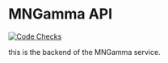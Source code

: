 # MNGamma API
[![Code Checks](https://github.com/stitcombe/mngamma-api/actions/workflows/code-checks.yml/badge.svg)](https://github.com/stitcombe/mngamma-api/actions/workflows/code-checks.yml)

this is the backend of the MNGamma service.